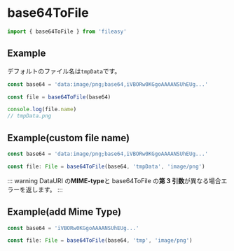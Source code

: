 # base64ToFile

```ts
import { base64ToFile } from 'fileasy'
```

## Example​

デフォルトのファイル名は`tmpData`です。

```ts
const base64 = 'data:image/png;base64,iVBORw0KGgoAAAANSUhEUg...'

const file = base64ToFile(base64)

console.log(file.name)
// tmpData.png
```

## Example​(custom file name)

```ts
const base64 = 'data:image/png;base64,iVBORw0KGgoAAAANSUhEUg...'

const file: File = base64ToFile(base64, 'tmpData', 'image/png')
```

::: warning
DataURI の**MIME-type**と base64ToFile の**第 3 引数**が異なる場合エラーを返します。
:::

## Example​(add Mime Type)

```ts
const base64 = 'iVBORw0KGgoAAAANSUhEUg...'

const file: File = base64ToFile(base64, 'tmp', 'image/png')
```
